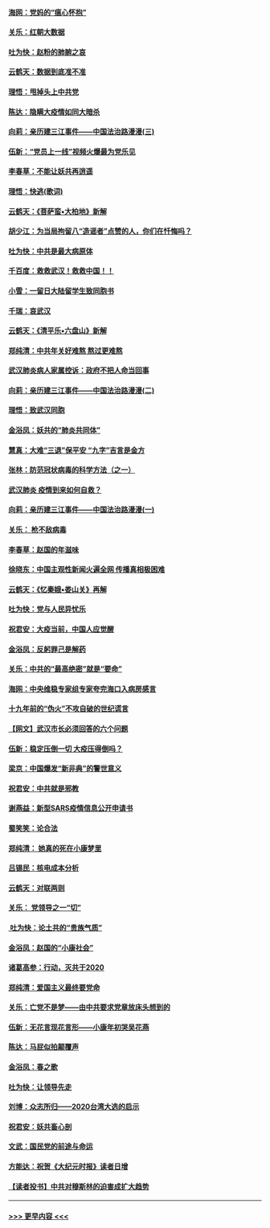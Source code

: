 #### [海网：党妈的“瘟心怀抱”](../pages/nsc993/n11840740.md?t=02040044) 
#### [关乐：红朝大数据](../pages/nsc993/n11840675.md?t=02040044) 
#### [吐为快：赵粉的肺腑之哀](../pages/nsc993/n11840618.md?t=02040044) 
#### [云鹤天：数据到底准不准](../pages/nsc993/n11840325.md?t=02040044) 
#### [理悟：甩掉头上中共党](../pages/nsc993/n11838826.md?t=02040044) 
#### [陈达：隐瞒大疫情如同大暗杀](../pages/nsc993/n11838771.md?t=02040044) 
#### [向莉：亲历建三江事件——中国法治路漫漫(三)](../pages/nsc993/n11831825.md?t=02040044) 
#### [伍新：“党员上一线”视频火爆最为党乐见](../pages/nsc993/n11838200.md?t=02040044) 
#### [李春草：不能让妖共再逍遥](../pages/nsc993/n11838102.md?t=02040044) 
#### [理悟：快逃(歌词)](../pages/nsc993/n11838083.md?t=02040044) 
#### [云鹤天：《菩萨蛮▪大柏地》新解](../pages/nsc993/n11838059.md?t=02040044) 
#### [胡少江：为当局拘留八“造谣者”点赞的人，你们在忏悔吗？](../pages/nsc993/n11836801.md?t=02040044) 
#### [吐为快：中共是最大病原体](../pages/nsc993/n11836748.md?t=02040044) 
#### [千百度：救救武汉！救救中国！！](../pages/nsc993/n11836145.md?t=02040044) 
#### [小雪：一留日大陆留学生致同胞书](../pages/nsc993/n11834624.md?t=02040044) 
#### [千瑞：哀武汉](../pages/nsc993/n11833647.md?t=02040044) 
#### [云鹤天：《清平乐▪六盘山》新解](../pages/nsc993/n11833611.md?t=02040044) 
#### [郑纯清：中共年关好难熬 熬过更难熬](../pages/nsc993/n11833489.md?t=02040044) 
#### [武汉肺炎病人家属控诉：政府不把人命当回事](../pages/nsc993/n11833205.md?t=02040044) 
#### [向莉：亲历建三江事件——中国法治路漫漫(二)](../pages/nsc993/n11829102.md?t=02040044) 
#### [理悟：致武汉同胞](../pages/nsc993/n11831522.md?t=02040044) 
#### [金浴凤：妖共的“肺炎共同体”](../pages/nsc993/n11829448.md?t=02040044) 
#### [慧真：大难“三退”保平安 “九字”吉言是金方](../pages/nsc993/n11829501.md?t=02040044) 
#### [张林：防范冠状病毒的科学方法（之一）](../pages/nsc993/n11828618.md?t=02040044) 
#### [武汉肺炎 疫情到来如何自救？](../pages/nsc993/n11827632.md?t=02040044) 
#### [向莉：亲历建三江事件——中国法治路漫漫(一)](../pages/nsc993/n11827190.md?t=02040044) 
#### [关乐： 枪不敌病毒](../pages/nsc993/n11826746.md?t=02040044) 
#### [李春草：赵国的年滋味](../pages/nsc993/n11826321.md?t=02040044) 
#### [徐晓东：中国主观性新闻火遍全网 传播真相极困难](../pages/nsc993/n11826508.md?t=02040044) 
#### [云鹤天：《忆秦娥▪娄山关》再解](../pages/nsc993/n11824682.md?t=02040044) 
#### [吐为快：党与人民异忧乐](../pages/nsc993/n11824660.md?t=02040044) 
#### [祝君安：大疫当前，中国人应觉醒](../pages/nsc993/n11821946.md?t=02040044) 
#### [金浴凤：反躬罪己是解药](../pages/nsc993/n11820280.md?t=02040044) 
#### [关乐：中共的“最高绝密”就是“要命”](../pages/nsc993/n11816946.md?t=02040044) 
#### [海网：中央维稳专家组专家夸完海口入病房感言](../pages/nsc993/n11815138.md?t=02040044) 
#### [十九年前的“伪火”不攻自破的世纪谎言](../pages/nsc993/n11813238.md?t=02040044) 
#### [【网文】武汉市长必须回答的六个问题](../pages/nsc993/n11813848.md?t=02040044) 
#### [伍新：稳定压倒一切 大疫压得倒吗？](../pages/nsc993/n11812634.md?t=02040044) 
#### [梁京：中国爆发“新非典”的警世意义](../pages/nsc993/n11812554.md?t=02040044) 
#### [祝君安：中共就是邪教](../pages/nsc993/n11812431.md?t=02040044) 
#### [谢燕益：新型SARS疫情信息公开申请书](../pages/nsc993/n11808840.md?t=02040044) 
#### [蜀笑笑：论合法](../pages/nsc993/n11808064.md?t=02040044) 
#### [郑纯清： 她真的死在小康梦里](../pages/nsc993/n11806623.md?t=02040044) 
#### [吕锡民：核电成本分析](../pages/nsc993/n11806284.md?t=02040044) 
#### [云鹤天：对联两则](../pages/nsc993/n11805957.md?t=02040044) 
#### [关乐： 党领导之一“切”](../pages/nsc993/n11804505.md?t=02040044) 
#### [ 吐为快：论土共的“贵族气质”](../pages/nsc993/n11804490.md?t=02040044) 
#### [金浴凤：赵国的“小康社会”](../pages/nsc993/n11804452.md?t=02040044) 
#### [诸葛高参：行动，灭共于2020](../pages/nsc993/n11804120.md?t=02040044) 
#### [郑纯清：爱国主义最终要党命](../pages/nsc993/n11802197.md?t=02040044) 
#### [关乐：亡党不是梦——由中共要求党章放床头想到的](../pages/nsc993/n11802156.md?t=02040044) 
#### [伍新：无花言现花言形——小康年初哭吴花燕](../pages/nsc993/n11800044.md?t=02040044) 
#### [陈达：马屁似拍颠覆声](../pages/nsc993/n11800010.md?t=02040044) 
#### [金浴凤：春之歌](../pages/nsc993/n11797687.md?t=02040044) 
#### [吐为快：让领导先走](../pages/nsc993/n11797512.md?t=02040044) 
#### [刘博：众志所归——2020台湾大选的启示](../pages/nsc993/n11796878.md?t=02040044) 
#### [祝君安：妖共畜心剖](../pages/nsc993/n11794273.md?t=02040044) 
#### [文武：国民党的前途与命运](../pages/nsc993/n11794198.md?t=02040044) 
#### [方能达：祝贺《大纪元时报》读者日增](../pages/nsc993/n11793807.md?t=02040044) 
#### [【读者投书】中共对穆斯林的迫害成扩大趋势](../pages/nsc993/n11791371.md?t=02040044) 

----
#### [ >>> 更早内容 <<< ](../indexes/nsc993-earlier.md)
